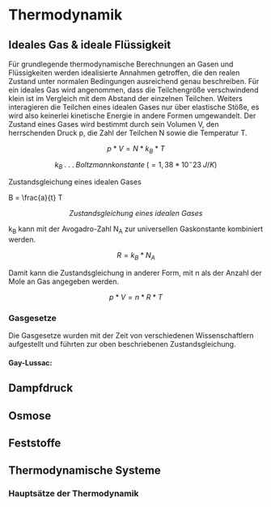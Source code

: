 # Thermodynamik

## Ideales Gas & ideale Flüssigkeit

Für grundlegende thermodynamische Berechnungen an Gasen und Flüssigkeiten werden idealisierte Annahmen getroffen, die den realen Zustand unter normalen Bedingungen ausreichend genau beschreiben. Für ein ideales Gas wird angenommen, dass die Teilchengröße verschwindend klein ist im Vergleich mit dem Abstand der einzelnen Teilchen. Weiters interagieren die Teilchen eines idealen Gases nur über elastische Stöße, es wird also keinerlei kinetische Energie in andere Formen umgewandelt.
Der Zustand eines Gases wird bestimmt durch sein Volumen V, den herrschenden Druck p, die Zahl der Teilchen N sowie die Temperatur T.

$$ p * V = N * k_B * T $$
$$ k_B \; . \; . \; . \; Boltzmannkonstante \; (= 1,38 * 10^-23 \; J/K) $$

$\text{Zustandsgleichung eines idealen Gases}$

<Formulae>B = \frac{a}{t} T</Formulae>

<figure style="text-align: center; font-style: italic;">
    <figcaption>Zustandsgleichung eines idealen Gases</figcaption>
</figure>

k<sub>B</sub> kann mit der Avogadro-Zahl N<sub>A</sub> zur universellen Gaskonstante kombiniert werden.

$$ R = k_B * N_A $$

Damit kann die Zustandsgleichung in anderer Form, mit n als der Anzahl der Mole an Gas angegeben werden.

$$ p * V = n * R * T $$

### Gasgesetze

Die Gasgesetze wurden mit der Zeit von verschiedenen Wissenschaftlern aufgestellt und führten zur oben beschriebenen Zustandsgleichung.

#### Gay-Lussac:



## Dampfdruck

## Osmose

## Feststoffe

## Thermodynamische Systeme

### Hauptsätze der Thermodynamik
